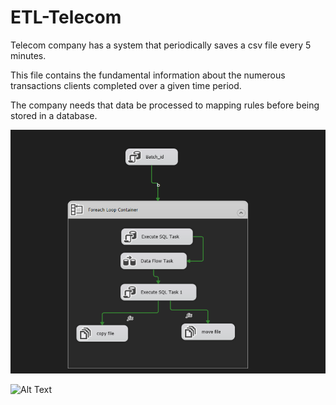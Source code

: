 # ETL-Telecom

Telecom company has a system that periodically saves a csv file every 5 minutes.

This file contains the fundamental information about the numerous transactions clients completed over a given time period.

The company needs that data be processed to mapping rules before being stored in a database.


![Alt Text](https://raw.githubusercontent.com/mohamedessamanwar/ETL-Telecom-SSIS/main/Annotation%202023-07-20%20193914.png)



![Alt Text]([https://raw.githubusercontent.com/mohamedessamanwar/ETL-Telecom-SSIS/main/Annotation%202023-07-20%20193914.png](https://github.com/mohamedessamanwar/ETL-Telecom-SSIS/blob/main/Annotation%202023-07-20%20194043.png)https://github.com/mohamedessamanwar/ETL-Telecom-SSIS/blob/main/Annotation%202023-07-20%20194043.png)

